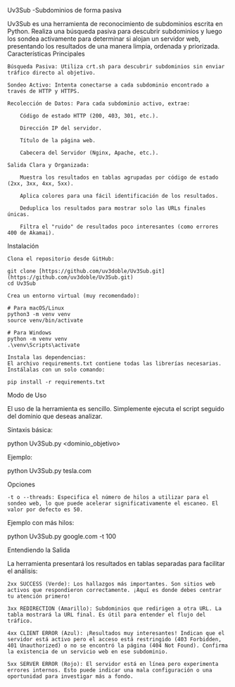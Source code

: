 Uv3Sub -Subdominios de forma pasiva

Uv3Sub es una herramienta de reconocimiento de subdominios escrita en Python. Realiza una búsqueda pasiva para descubrir subdominios y luego los sondea activamente para determinar si alojan un servidor web, presentando los resultados de una manera limpia, ordenada y priorizada.
Características Principales

    Búsqueda Pasiva: Utiliza crt.sh para descubrir subdominios sin enviar tráfico directo al objetivo.

    Sondeo Activo: Intenta conectarse a cada subdominio encontrado a través de HTTP y HTTPS.

    Recolección de Datos: Para cada subdominio activo, extrae:

        Código de estado HTTP (200, 403, 301, etc.).

        Dirección IP del servidor.

        Título de la página web.

        Cabecera del Servidor (Nginx, Apache, etc.).

    Salida Clara y Organizada:

        Muestra los resultados en tablas agrupadas por código de estado (2xx, 3xx, 4xx, 5xx).

        Aplica colores para una fácil identificación de los resultados.

        Deduplica los resultados para mostrar solo las URLs finales únicas.

        Filtra el "ruido" de resultados poco interesantes (como errores 400 de Akamai).

Instalación

    Clona el repositorio desde GitHub:

    git clone [https://github.com/uv3doble/Uv3Sub.git](https://github.com/uv3doble/Uv3Sub.git)
    cd Uv3Sub

    Crea un entorno virtual (muy recomendado):

    # Para macOS/Linux
    python3 -m venv venv
    source venv/bin/activate

    # Para Windows
    python -m venv venv
    .\venv\Scripts\activate

    Instala las dependencias:
    El archivo requirements.txt contiene todas las librerías necesarias. Instálalas con un solo comando:

    pip install -r requirements.txt

Modo de Uso

El uso de la herramienta es sencillo. Simplemente ejecuta el script seguido del dominio que deseas analizar.

Sintaxis básica:

python Uv3Sub.py <dominio_objetivo>

Ejemplo:

python Uv3Sub.py tesla.com

Opciones

    -t o --threads: Especifica el número de hilos a utilizar para el sondeo web, lo que puede acelerar significativamente el escaneo. El valor por defecto es 50.

Ejemplo con más hilos:

python Uv3Sub.py google.com -t 100

Entendiendo la Salida

La herramienta presentará los resultados en tablas separadas para facilitar el análisis:

    2xx SUCCESS (Verde): Los hallazgos más importantes. Son sitios web activos que respondieron correctamente. ¡Aquí es donde debes centrar tu atención primero!

    3xx REDIRECTION (Amarillo): Subdominios que redirigen a otra URL. La tabla mostrará la URL final. Es útil para entender el flujo del tráfico.

    4xx CLIENT ERROR (Azul): ¡Resultados muy interesantes! Indican que el servidor está activo pero el acceso está restringido (403 Forbidden, 401 Unauthorized) o no se encontró la página (404 Not Found). Confirma la existencia de un servicio web en ese subdominio.

    5xx SERVER ERROR (Rojo): El servidor está en línea pero experimenta errores internos. Esto puede indicar una mala configuración o una oportunidad para investigar más a fondo.

